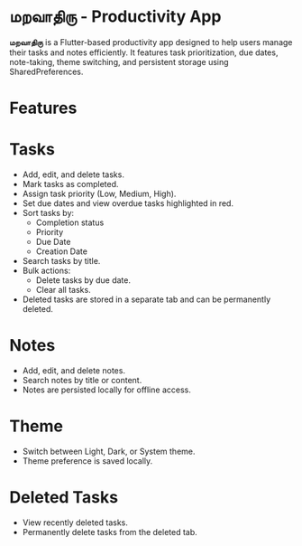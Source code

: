 # மறவாதிரு - Productivity App

**மறவாதிரு** is a Flutter-based productivity app designed to help users manage their tasks and notes efficiently. It features task prioritization, due dates, note-taking, theme switching, and persistent storage using SharedPreferences.

# Features
# Tasks

- Add, edit, and delete tasks.
- Mark tasks as completed.
- Assign task priority (Low, Medium, High).
- Set due dates and view overdue tasks highlighted in red.
- Sort tasks by:
  - Completion status
  - Priority
  - Due Date
  - Creation Date
- Search tasks by title.
- Bulk actions:
  - Delete tasks by due date.
  - Clear all tasks.
- Deleted tasks are stored in a separate tab and can be permanently deleted.

# Notes
- Add, edit, and delete notes.
- Search notes by title or content.
- Notes are persisted locally for offline access.

# Theme
- Switch between Light, Dark, or System theme.
- Theme preference is saved locally.

# Deleted Tasks
- View recently deleted tasks.
- Permanently delete tasks from the deleted tab.
